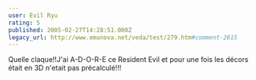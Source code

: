 ```yaml
---
user: Evil Ryu
rating: 5
published: 2005-02-27T14:28:51.000Z
legacy_url: http://www.emunova.net/veda/test/279.htm#comment-2615
---
```

Quelle claque!!J'ai A-D-O-R-E ce Resident Evil et pour une fois les décors était en 3D n'etait pas précalculé!!!